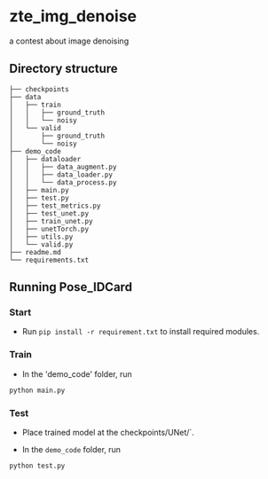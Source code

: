 # zte_img_denoise
a contest about image denoising

## Directory structure
```
├── checkpoints
├── data
│   ├── train
│   │   ├── ground_truth
│   │   └── noisy
│   └── valid
│       ├── ground_truth
│       └── noisy
├── demo_code
│   ├── dataloader
│   │   ├── data_augment.py
│   │   ├── data_loader.py
│   │   └── data_process.py
│   ├── main.py
│   ├── test.py
│   ├── test_metrics.py
│   ├── test_unet.py
│   ├── train_unet.py
│   ├── unetTorch.py
│   ├── utils.py
│   └── valid.py
├── readme.md
└── requirements.txt
```
## Running Pose_IDCard
### Start
* Run `pip install -r requirement.txt` to install required modules.

### Train
* In the 'demo_code' folder, run
```bash
python main.py
```
### Test
* Place trained model at the checkpoints/UNet/`.

* In the `demo_code` folder, run 
```bash
python test.py 
```
